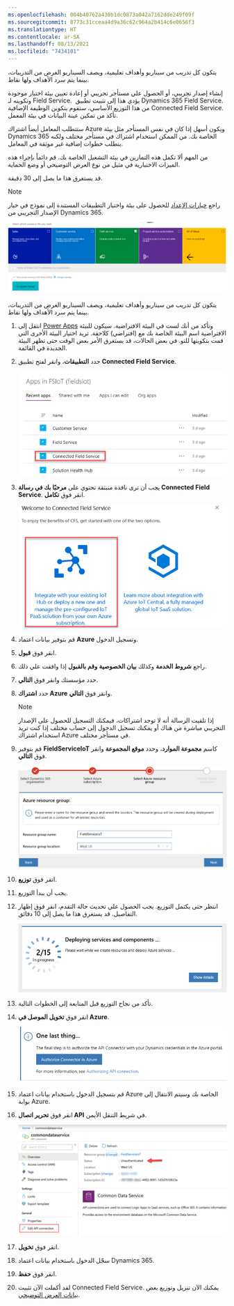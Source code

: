 ```yaml
---
ms.openlocfilehash: 004b40762a430b1dc0873a042a7162dde249f09f
ms.sourcegitcommit: 8773c31cceaa4d9a36c62c964a2b414c6e0656f3
ms.translationtype: HT
ms.contentlocale: ar-SA
ms.lasthandoff: 08/13/2021
ms.locfileid: "7434101"
---
```

يتكون كل تدريب من سيناريو وأهداف تعليمية، ويصف السيناريو الغرض من التدريبات، بينما يتم سرد الأهداف ولها نقاط.

إنشاء إصدار تجريبي، أو الحصول علي مستأجر تجريبي أو إعادة تعيين بيئة اختبار موجودة وتكوينه لـ Field Service.  يؤدي هذا إلى تثبيت تطبيق Dynamics 365 Field Service.  من هذا التوزيع الأساسي، ستقوم بتكوين الوظيفة الإضافية Connected Field Service.  تأكد من تمكين عينة البيانات في بيئة المعمل.

ستتطلب المعامل أيضاً اشتراك Azure ويكون أسهل إذا كان في نفس المستأجر مثل بيئة Dynamics 365 الخاصة بك. من الممكن استخدام اشتراك في مستأجر مختلف ولكنه يتطلب خطوات إضافية غير موثقة في المعامل.

من المهم ألا تكمل هذه التمارين في بيئة التشغيل الخاصة بك. قم دائماً بإجراء هذه الميزات الاختبارية في مثيل من نوع العرض التوضيحي أو وضع الحماية.

قد يستغرق هذا ما يصل إلى 30 دقيقة.

> [!NOTE]
> راجع [خيارات الإعداد](/power-platform/admin/try-powerapps-dynamics-365/?azure-portal=true) للحصول على بيئة واختيار التطبيقات المستندة إلى نموذج في خيار الإصدار التجريبي من Dynamics 365.

![لقطة شاشة للمبيعات وخدمة العملاء وField service وProject service automation وكل هذه الخيارات لإكمال الإعداد.](../media/get-started.png)

يتكون كل تدريب من سيناريو وأهداف تعليمية، ويصف السيناريو الغرض من التدريبات، بينما يتم سرد الأهداف ولها نقاط.

1.  انتقل إلى [Power Apps](https://make.powerapps.com) وتأكد من أنك لست في البيئة الافتراضية. سيكون للبيئة الافتراضية اسم البيئة الخاصة بك مع (افتراضي) كلاحقة. تريد اختيار البيئة الأخرى التي قمت بتكوينها للتو. في بعض الحالات، قد يستغرق الأمر بعض الوقت حتى تظهر البيئة الجديدة في القائمة.

2.  حدد **التطبيقات**، وانقر لفتح تطبيق **Connected Field Service**.

    ![لقطة شاشة للتطبيقات الحديثة مع تمييز Connected Field Service.](../media/apps-connected-field-service.png)

3.  يجب أن ترى نافذة منبثقة تحتوي على **مرحبًا بك في رسالة Connected Field**
    **Service**. انقر فوق **تكامل**.

    ![لقطة شاشة للتكامل مع IoT Hub الموجود لديك أو توزيع واحداً جديداً وإدارة حل IoT PaaS المكوّن مسبقاً من خيار اشتراك Azure الخاص بك.](../media/integrate.png)

4.  قم بتوفير بيانات اعتماد **Azure** وتسجيل الدخول.

5.  انقر فوق **قبول**.

6.  راجع **شروط الخدمة** وكذلك **بيان الخصوصية** **وقم بالقبول** إذا وافقت علي ذلك.

7.  حدد مؤسستك وانقر فوق **التالي**.

8.  حدد **اشتراك Azure** وانقر فوق **التالي**. 

    > [!NOTE]
    > إذا تلقيت الرسالة أنه لا توجد اشتراكات، فيمكنك التسجيل للحصول على الإصدار التجريبي مباشرة من هناك أو يمكنك تسجيل الدخول إلى حساب مختلف إذا كنت تريد استخدام اشتراك Azure في مستأجر مختلف.

9.  قم بتوفير **FieldServiceIoT** كاسم **مجموعة الموارد**، وحدد **موقع المجموعة** وانقر فوق **التالي**.

    ![لقطة شاشة لـ FieldServiceIoT كاسم مجموعة الموارد، واختيار موقع المجموعة والزر التالي.](../media/field-service-iot.png)

10. انقر فوق **توزيع**.

11. يجب أن يبدأ التوزيع.

12. انتظر حتى يكتمل التوزيع. يجب الحصول علي تحديث حالة التقدم، انقر فوق إظهار التفاصيل. قد يستغرق هذا ما يصل إلى 10 دقائق.

    ![لقطة شاشة لإكمال تقدم الخدمات والمكونات.](../media/progress.png)

13. تأكد من نجاح التوزيع قبل المتابعة إلى الخطوات التالية.

14. انقر فوق **تخويل الموصل في Azure**.

    ![لقطة شاشة لتخويل الموصل في الزر Azure.](../media/authorize.png)

15. قم بتسجيل الدخول باستخدام بيانات اعتماد Azure الخاصة بك وسيتم الانتقال إلى بوابة Azure.

16. انقر فوق **تحرير اتصال API** في شريط التنقل الأيمن.

    ![لقطة شاشة لتحرير واجهة برمجة التطبيقات (API) والحالة "غير معتمد".](../media/edit-api-connection.png)

17. انقر فوق **تخويل**.

18. سجّل الدخول باستخدام بيانات اعتماد Dynamics 365.

19. انقر فوق **حفظ**.

20. لقد أكملت الآن تثبيت Connected Field Service. يمكنك الآن تنزيل وتوزيع بعض [بيانات العرض التوضيحي](https://www.microsoft.com/download/details.aspx?id=55320). 

